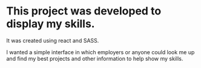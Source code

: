 # This project was developed to display my skills.

It was created using react and SASS.

I wanted a simple interface in which employers or anyone could look me up and find my best projects and other information to help show my skills.
